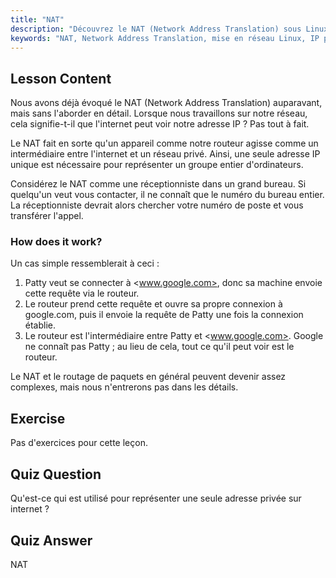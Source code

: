 ```yaml
---
title: "NAT"
description: "Découvrez le NAT (Network Address Translation) sous Linux, son fonctionnement et son rôle dans la sécurité réseau. Comprenez les adresses IP privées et publiques. Guide de mise en réseau Linux."
keywords: "NAT, Network Address Translation, mise en réseau Linux, IP privée, IP publique, tutoriel Linux, guide du débutant"
---
```


## Lesson Content

Nous avons déjà évoqué le NAT (Network Address Translation) auparavant, mais sans l'aborder en détail. Lorsque nous travaillons sur notre réseau, cela signifie-t-il que l'internet peut voir notre adresse IP ? Pas tout à fait.

Le NAT fait en sorte qu'un appareil comme notre routeur agisse comme un intermédiaire entre l'internet et un réseau privé. Ainsi, une seule adresse IP unique est nécessaire pour représenter un groupe entier d'ordinateurs.

Considérez le NAT comme une réceptionniste dans un grand bureau. Si quelqu'un veut vous contacter, il ne connaît que le numéro du bureau entier. La réceptionniste devrait alors chercher votre numéro de poste et vous transférer l'appel.

### How does it work?

Un cas simple ressemblerait à ceci :

1. Patty veut se connecter à <www.google.com>, donc sa machine envoie cette requête via le routeur.
2. Le routeur prend cette requête et ouvre sa propre connexion à google.com, puis il envoie la requête de Patty une fois la connexion établie.
3. Le routeur est l'intermédiaire entre Patty et <www.google.com>. Google ne connaît pas Patty ; au lieu de cela, tout ce qu'il peut voir est le routeur.

Le NAT et le routage de paquets en général peuvent devenir assez complexes, mais nous n'entrerons pas dans les détails.

## Exercise

Pas d'exercices pour cette leçon.

## Quiz Question

Qu'est-ce qui est utilisé pour représenter une seule adresse privée sur internet ?

## Quiz Answer

NAT
